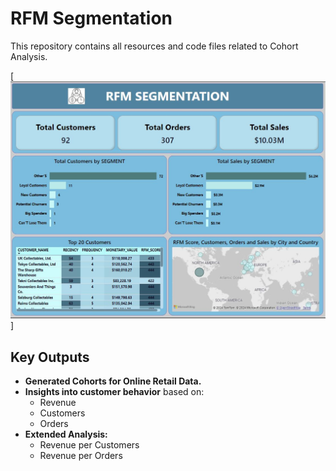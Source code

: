# RFM Segmentation
This repository contains all resources and code files related to Cohort Analysis.

[![Cohort Analysis](https://github.com/nafiul-araf/Snowflake/blob/main/RFM%20Segmentation/Dashboard.JPG)]
## Key Outputs

- **Generated Cohorts for Online Retail Data.**
- **Insights into customer behavior** based on:
  - Revenue
  - Customers
  - Orders
- **Extended Analysis:**
  - Revenue per Customers
  - Revenue per Orders

